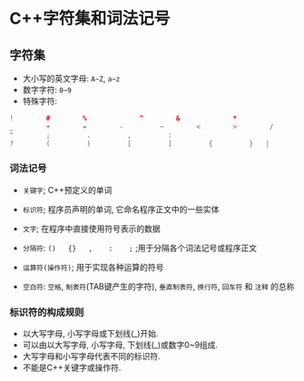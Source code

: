 # C++字符集和词法记号

## 字符集

+ 大小写的英文字母: `A~Z`, `a~z`
+ 数字字符: `0~9`
+ 特殊字符:

```cpp
!        #        %             ^        &             *
_        +        =        -         ~        <        >        /        \          "
"        ;         .         ,         :
?        (         )         [         ]         {         }   |
```

### 词法记号

+ `关键字`; C++预定义的单词
+ `标识符`; 程序员声明的单词, 它命名程序正文中的一些实体
+ `文字`; 在程序中直接使用符号表示的数据
+ `分隔符`: `()   {}   ,    :    ;` ;用于分隔各个词法记号或程序正文

+ `运算符(操作符)`; 用于实现各种运算的符号
+ `空白符`: `空格`, `制表符`(TAB键产生的字符), `垂直制表符`, `换行符`, `回车符` 和 `注释` 的总称

### 标识符的构成规则

+ 以大写字母, 小写字母或下划线(_)开始.
+ 可以由以大写字母, 小写字母, 下划线(_)或数字0~9组成.
+ 大写字母和小写字母代表不同的标识符.
+ 不能是C++关键字或操作符.
  
